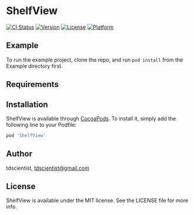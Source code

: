 # ShelfView

[![CI Status](http://img.shields.io/travis/tdscientist/ShelfView.svg?style=flat)](https://travis-ci.org/tdscientist/ShelfView)
[![Version](https://img.shields.io/cocoapods/v/ShelfView.svg?style=flat)](http://cocoapods.org/pods/ShelfView)
[![License](https://img.shields.io/cocoapods/l/ShelfView.svg?style=flat)](http://cocoapods.org/pods/ShelfView)
[![Platform](https://img.shields.io/cocoapods/p/ShelfView.svg?style=flat)](http://cocoapods.org/pods/ShelfView)

## Example

To run the example project, clone the repo, and run `pod install` from the Example directory first.

## Requirements

## Installation

ShelfView is available through [CocoaPods](http://cocoapods.org). To install
it, simply add the following line to your Podfile:

```ruby
pod 'ShelfView'
```

## Author

tdscientist, tdscientist@gmail.com

## License

ShelfView is available under the MIT license. See the LICENSE file for more info.
